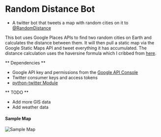 # Random Distance Bot

* A twitter bot that tweets a map with random cities on it to [@RandomDistance](https://twitter.com/RandomDistance)

This bot uses Google Places APIs to find two random cities on Earth and calculates the distance between them. It will then pull 
a static map via the Google Static Maps API and tweet everything it has accumulated. The distance calculation uses the haversine 
formula which I cribbed from [here](http://www.movable-type.co.uk/scripts/latlong.html).

** Dependencies **
 * Google API key and permissions from the [Google API Console](https://code.google.com/apis/console/)
 * Twitter consumer keys and access tokens
 * [python-twitter Module](https://github.com/bear/python-twitter)

** TODO **
 * Add more GIS data
 * Add weather data

#### Sample Map
 
![Sample Map](https://pbs.twimg.com/media/BfWn58NIQAAcB81.png "Sample Map")

